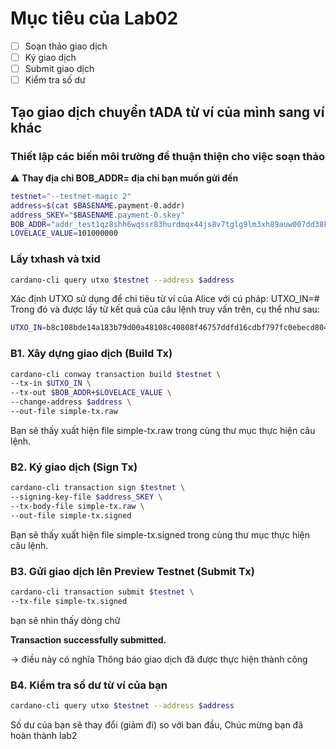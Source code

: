 # Mục tiêu của Lab02
- [ ] Soạn thảo giao dịch
- [ ] Ký giao dịch
- [ ] Submit giao dịch
- [ ] Kiểm tra số dư

## Tạo giao dịch chuyển tADA từ ví của mình sang ví khác

### Thiết lập các biến môi trường để thuận thiện cho việc soạn thảo

⚠️ **Thay địa chỉ BOB_ADDR= địa chỉ bạn muốn gửi đến** 

```bash
testnet="--testnet-magic 2"
address=$(cat $BASENAME.payment-0.addr)
address_SKEY="$BASENAME.payment-0.skey"
BOB_ADDR="addr_test1qz8shh6wqssr83hurdmqx44js8v7tglg9lm3xh89auw007dd38kf3ymx9c2w225uc7yjmplr794wvc96n5lsy0wsm8fq9n5epq"
LOVELACE_VALUE=101000000
```

### Lấy txhash và txid

```bash
cardano-cli query utxo $testnet --address $address
```

Xác định UTXO sử dụng để chi tiêu từ ví của Alice với cú pháp: 
UTXO_IN=<TxHash>#<TxId>
Trong đó <TxHash> và <TxId> được lấy từ kết quả của câu lệnh truy vấn trên, cụ thể như sau:

```bash
UTXO_IN=b8c108bde14a183b79d00a48108c40808f46757ddfd16cdbf797fc0ebecd8047#0
```


### B1. Xây dựng giao dịch (Build Tx)

```bash
cardano-cli conway transaction build $testnet \
--tx-in $UTXO_IN \
--tx-out $BOB_ADDR+$LOVELACE_VALUE \
--change-address $address \
--out-file simple-tx.raw
```

Bạn sẽ thấy xuất hiện file simple-tx.raw trong cùng thư mục thực hiện câu lệnh.


### B2. Ký giao dịch (Sign Tx)

```bash
cardano-cli transaction sign $testnet \
--signing-key-file $address_SKEY \
--tx-body-file simple-tx.raw \
--out-file simple-tx.signed
```

Bạn sẽ thấy xuất hiện file simple-tx.signed trong cùng thư mục thực hiện câu lệnh.


### B3. Gửi giao dịch lên Preview Testnet (Submit Tx)

```bash
cardano-cli transaction submit $testnet \
--tx-file simple-tx.signed
```
 
bạn sẽ nhìn thấy dòng chữ 

**Transaction successfully submitted.**

→ điều này có nghĩa Thông báo giao dịch đã được thực hiện thành công


### B4. Kiểm tra số dư từ ví của bạn

```bash
cardano-cli query utxo $testnet --address $address
```

Số dư của bạn sẽ thay đổi (giảm đi) so với ban đầu, Chúc mừng bạn đã hoàn thành lab2
